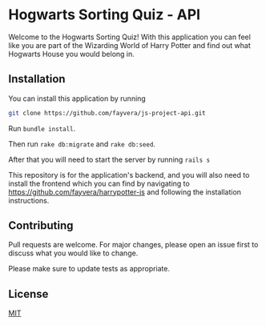 # Hogwarts Sorting Quiz - API

Welcome to the Hogwarts Sorting Quiz! With this application you can feel like you are part of the Wizarding World of Harry Potter and find out what Hogwarts House you would belong in. 



## Installation
You can install this application by running 
```bash
git clone https://github.com/fayvera/js-project-api.git
``` 

Run ```bundle install```.

Then run ```rake db:migrate``` and ```rake db:seed```. 

After that you will need to start the server by running ```rails s```


This repository is for the application's backend, and you will also need to install the frontend which you can find by navigating to https://github.com/fayvera/harrypotter-js and following the installation instructions.

## Contributing
Pull requests are welcome. For major changes, please open an issue first to discuss what you would like to change.

Please make sure to update tests as appropriate.

## License
[MIT](https://choosealicense.com/licenses/mit/)